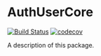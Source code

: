 # AuthUserCore

[![Build Status](https://travis-ci.org/m-housh/density_calc.svg?branch=master)](https://travis-ci.org/m-housh/density_calc)
[![codecov](https://codecov.io/gh/m-housh/auth-user-core/branch/master/graph/badge.svg)](https://codecov.io/gh/m-housh/auth-user-core)

A description of this package.
